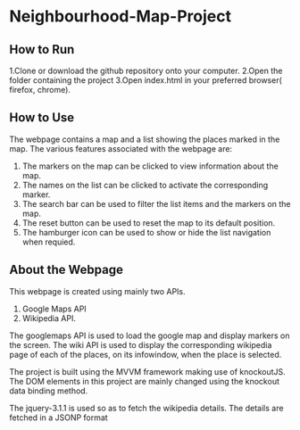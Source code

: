 # Neighbourhood-Map-Project #

## How to Run ##

1.Clone or download the github repository onto your computer.
2.Open the folder containing the project
3.Open index.html in your preferred browser( firefox, chrome).

## How to Use ##

The webpage contains a map and a list showing the places marked in the map.
The various features associated with the webpage are:

1. The markers on the map can be clicked to view information about the map.
2. The names on the list can be clicked to activate the corresponding marker.
3. The search bar can be used to filter the list items and the markers on the map.
4. The reset button can be used to reset the map to its default position.
5. The hamburger icon can be used to show or hide the list navigation when requied.

## About the Webpage ##

This webpage is created using mainly two APIs.
1. Google Maps API
2. Wikipedia API.

The googlemaps API is used to load the google map and display markers on the screen.
The wiki API is used to display the corresponding wikipedia page of each of the places,
on its infowindow, when the place is selected.

The project is built using the MVVM framework making use of knockoutJS.
The DOM elements in this project are mainly changed using the knockout data binding method.

The jquery-3.1.1 is used so as to fetch the wikipedia details. The details are
fetched in a JSONP format
